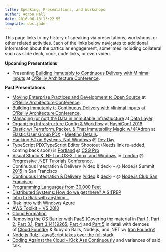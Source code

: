 ```yaml
---
title: Speaking, Presentations, and Workshops
author: Adron Hall
date: 2016-06-18:13:22:55
template: doc.jade
---
```

This page links to my history of speaking via presentations, workshops, or other related activities. Each of the links below navigates to additional information about the particular engagement, sometimes including collateral such as slide deck, code, code links, or even video.

**Upcoming Presentations**

* Presenting [Building Immutably to Continuous Delivery with Minimal Inputs](/talks/Building-Immutably-Continuous-Delivery-Minimal-Inputs-San-Francisco/) at [O'Reilly Architecture Conference](http://conferences.oreilly.com/software-architecture/engineering-business-ca).

**Past Presentations**

* [Moving Enterprise Practices and Development to Open Source](/talks/Moving-Enterprise-Practices-and-Development-to-Open-Source) at [O'Reilly Architecture Conference](http://conferences.oreilly.com/software-architecture/engineering-business-eu).
* [Building Immutably to Continuous Delivery with Minimal Inputs](/talks/Building-Immutably-Continuous-Delivery-Minimal-Inputs-London) at [O'Reilly Architecture Conference](http://conferences.oreilly.com/software-architecture/engineering-business-eu).
* [Managing (or not) the Data in Immutable Infrastructure](/talks/managing-or-not-the-data-in-immutable-infrastructure) at [Data Layer](https://datalayer.com/).
* [Organizing Infrastructure Config & Workflow](/talks/Organizing-Infrastructure-Config-and-Workflow/) at [HashiConf 2016](https://www.hashiconf.com/)
* [Elastic w/ Terraform, Packer, & That Immutability Magic w/ @Adron](/talks/elastic-with-terraform-packer-and-immutability-magic/) at [Elastic User Group PDX](http://www.meetup.com/The-Portland-ElasticSearch-Meetup-Group/) - [Meeting Details](http://www.meetup.com/The-Portland-Elasticsearch-Meetup-Group/events/228010912/).
* [Hacking F# on Systems, Not Windows](/talks/Hacking-Fsharp-Systems-Not-Windows) @ [Dev Day](http://devday.pl/)
* TypeScript PDXTypeScript Editor Shootout (Needs link re-added, coming back soon) in [Portland](https://www.google.com/maps/place/Portland,+OR/@45.5424364,-122.654422,11z/data=!3m1!4b1!4m2!3m1!1s0x54950b0b7da97427:0x1c36b9e6f6d18591) @ [CSG Pro](http://www.csgpro.com/)
* [Visual Studio &amp; .NET on OS-X, Linux, and Windows](http://compositecode.wordpress.com/speaking-presentations-workshops/visual-studio-net-on-os-x-linux-and-windows/) in [London](https://www.google.com/maps/place/London,+UK/@51.5286416,-0.1015987,11z/data=!3m1!4b1!4m2!3m1!1s0x47d8a00baf21de75:0x52963a5addd52a99) @ [Progressive .NET Tutorials Conference](https://skillsmatter.com/conferences/6859-progressive-dotnet-2015).
* [Continuous Integration &amp; Delivery](http://compositecode.wordpress.com/speaking-presentations-workshops/integrating-deployment-continuously/) ([video](http://nodesummit.com/media/day-zero-node-js-continuous-integration-to-delivery/) &amp; [deck](https://speakerdeck.com/adron/integration-and-delivery-continuously)) - @ [Node.js Summit 2015](http://nodesummit.com/) in San Francisco
* [Continuous Integration &amp; Delivery](http://compositecode.wordpress.com/speaking-presentations-workshops/integrating-deployment-continuously/) ([video](https://vimeo.com/119367013) &amp; [deck](https://speakerdeck.com/adron/integration-and-delivery-continuously)) - @ [Node.js Club San Francisco](http://www.meetup.com/Node-js-Serverside-Javascripters-Club-SF/)
* [Programming Languages from 30,000 Feet](http://compositecode.wordpress.com/coding-community/speaking-presentations-workshops/programming-languages-from-30000-feet/)
* [Distributed Systems: How do we get there? A SITREP](http://compositecode.wordpress.com/coding-community/speaking-presentations-workshops/sitrep/)
* [Intro to Riak with anything...](http://compositecode.wordpress.com/coding-community/speaking-presentations-workshops/riak-intro-with-anything-ya-want/)
* [Riak Intro with Windows Azure](http://compositecode.wordpress.com/coding-community/speaking-presentations-workshops/riak-windows-azure/)
* [AWS Toolkit + VS 2010](http://compositecode.wordpress.com/2011/10/25/aws-toolkit-vs-2010-awesome/)
* [Cloud Formation](http://compositecode.wordpress.com/coding-community/cloud-formation/)
* [Removing the OS Barrier with PaaS](http://compositecode.wordpress.com/coding-community/speaking-presentations-workshops/removing-the-operating-system-barrier-with-platform-as-a-service/) (Covering the material in [Part 1](http://blog.newrelic.com/2012/01/11/removing-the-operating-system-barrier-with-platform-as-a-service-paas-a-guest-post-from-adron-hall/), [Part 2](http://blog.newrelic.com/2012/01/26/removing-the-operating-system-barrier-with-platform-as-a-service-paas-part-2-a-guest-post-from-adron-hall/), [Part 3.1](http://blog.newrelic.com/2012/02/08/noops-appops-devops-more-removing-the-os-barrier-with-paas-part-3/), [Part 3.14159265](http://blog.newrelic.com/2012/02/17/node-js-asp-net-sinatra-rails-java-the-list-goes-on-removing-the-os-barrier-with-paas-part-3-14159265/), [Part 4](http://blog.newrelic.com/2012/02/23/cloud-foundry-architecture-removing-the-os-barrier-with-paas-part-4/) and [Part 5](http://blog.newrelic.com/2012/03/08/the-finale-of-removing-the-os-barrier-with-paas-part-5/) in detail with demoes of [Cloud Foundry](http://www.cloudfoundry.org/) &amp; Ruby on Rails, Node.js, and .NET w/ [Iron Foundry](http://www.ironfoundry.org/))
* [Node.js Rulz!  JavaScript takes over the full stack](http://compositecode.wordpress.com/coding-community/speaking-presentations-workshops/node-js-rulz/)
* [Coding Against the Cloud - Kick Ass Continuously](http://compositecode.wordpress.com/speaking-presentations-workshops/coding-against-the-cloud-kick-ass-continuously/) and variances of said talk.
